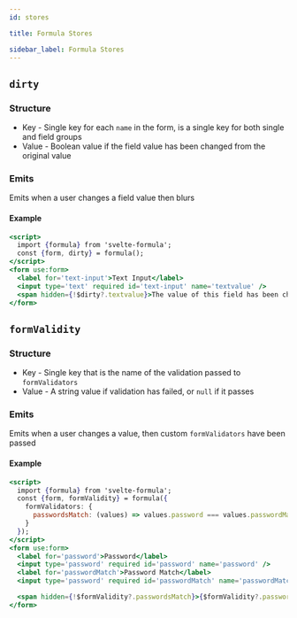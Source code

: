 ```yaml
---
id: stores

title: Formula Stores

sidebar_label: Formula Stores
---
```


## `dirty`

### Structure

- Key - Single key for each `name` in the form, is a single key for both single and field groups
- Value - Boolean value if the field value has been changed from the original value

### Emits

Emits when a user changes a field value then blurs

#### Example

```jsx
<script>
  import {formula} from 'svelte-formula';
  const {form, dirty} = formula();
</script>
<form use:form>
  <label for='text-input'>Text Input</label>
  <input type='text' required id='text-input' name='textvalue' />
  <span hidden={!$dirty?.textvalue}>The value of this field has been changed</span>
</form>
```

## `formValidity`

### Structure

- Key - Single key that is the name of the validation passed to `formValidators`
- Value - A string value if validation has failed, or `null` if it passes

### Emits

Emits when a user changes a value, then custom `formValidators` have been passed

#### Example

```jsx
<script>
  import {formula} from 'svelte-formula';
  const {form, formValidity} = formula({
    formValidators: {
      passwordsMatch: (values) => values.password === values.passwordMatch ? null : 'Your passwords do not match'
    }
  });
</script>
<form use:form>
  <label for='password'>Password</label>
  <input type='password' required id='password' name='password' />
  <label for='passwordMatch'>Password Match</label>
  <input type='password' required id='passwordMatch' name='passwordMatch' />

  <span hidden={!$formValidity?.passwordsMatch}>{$formValidity?.passwordsMatch}</span>
</form>
```
